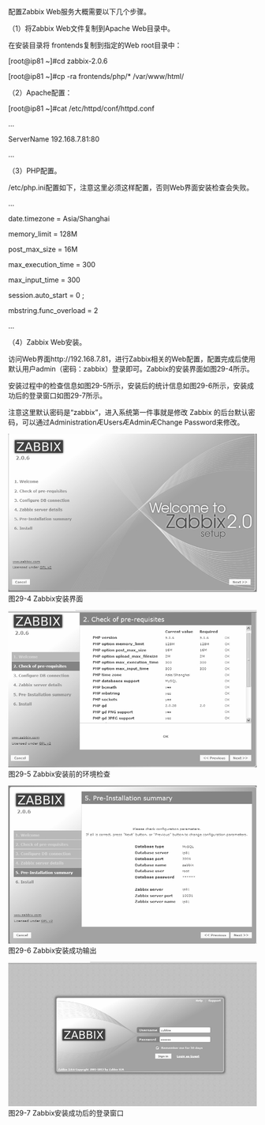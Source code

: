 

配置Zabbix Web服务大概需要以下几个步骤。

（1）将Zabbix Web文件复制到Apache Web目录中。

在安装目录将 frontends复制到指定的Web root目录中：

[root@ip81 ~]#cd zabbix-2.0.6

[root@ip81 ~]#cp -ra frontends/php/* /var/www/html/

（2）Apache配置：

[root@ip81 ~]#cat /etc/httpd/conf/httpd.conf

…

ServerName 192.168.7.81:80

…

（3）PHP配置。

/etc/php.ini配置如下，注意这里必须这样配置，否则Web界面安装检查会失败。

…

date.timezone = Asia/Shanghai

memory_limit = 128M

post_max_size = 16M

max_execution_time = 300

max_input_time = 300

session.auto_start = 0 ;

mbstring.func_overload = 2

…

（4）Zabbix Web安装。

访问Web界面http://192.168.7.81，进行Zabbix相关的Web配置，配置完成后使用默认用户admin（密码：zabbix）登录即可。Zabbix的安装界面如图29-4所示。

安装过程中的检查信息如图29-5所示，安装后的统计信息如图29-6所示，安装成功后的登录窗口如图29-7所示。

注意这里默认密码是“zabbix”，进入系统第一件事就是修改 Zabbix 的后台默认密码，可以通过AdministrationÆUsersÆAdminÆChange Password来修改。



![figure_0529_0205.jpg](../images/figure_0529_0205.jpg)
图29-4 Zabbix安装界面



![figure_0529_0206.jpg](../images/figure_0529_0206.jpg)
图29-5 Zabbix安装前的环境检查



![figure_0530_0207.jpg](../images/figure_0530_0207.jpg)
图29-6 Zabbix安装成功输出



![figure_0530_0208.jpg](../images/figure_0530_0208.jpg)
图29-7 Zabbix安装成功后的登录窗口



